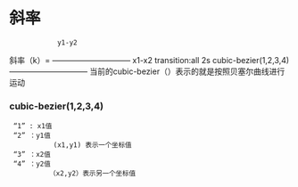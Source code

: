 # 斜率
                y1-y2
  斜率（k）=  ——————————
                 x1-x2
transition:all 2s cubic-bezier(1,2,3,4) —————————— 当前的cubic-bezier（）表示的就是按照贝塞尔曲线进行运动

###  cubic-bezier(1,2,3,4)
     
     “1” : x1值
     “2” ：y1值
               (x1,y1) 表示一个坐标值
     “3” ：x2值
     “4” ：y2值
              （x2,y2）表示另一个坐标值

